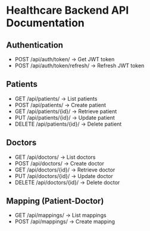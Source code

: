 # Healthcare Backend API Documentation

## Authentication
- POST /api/auth/token/ → Get JWT token
- POST /api/auth/token/refresh/ → Refresh JWT token

## Patients
- GET /api/patients/ → List patients
- POST /api/patients/ → Create patient
- GET /api/patients/{id}/ → Retrieve patient
- PUT /api/patients/{id}/ → Update patient
- DELETE /api/patients/{id}/ → Delete patient

## Doctors
- GET /api/doctors/ → List doctors
- POST /api/doctors/ → Create doctor
- GET /api/doctors/{id}/ → Retrieve doctor
- PUT /api/doctors/{id}/ → Update doctor
- DELETE /api/doctors/{id}/ → Delete doctor

## Mapping (Patient-Doctor)
- GET /api/mappings/ → List mappings
- POST /api/mappings/ → Create mapping
